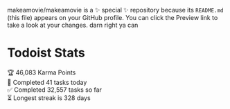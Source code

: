 makeamovie/makeamovie is a ✨ special ✨ repository because its `README.md` (this file) appears on your GitHub profile.
You can click the Preview link to take a look at your changes. darn right ya can

# Todoist Stats

<!-- TODO-IST:START -->
🏆  46,083 Karma Points           
🌸  Completed 41 tasks today           
✅  Completed 32,557 tasks so far           
⏳  Longest streak is 328 days
<!-- TODO-IST:END -->